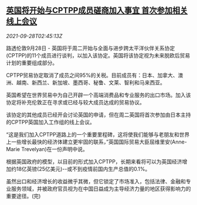 <!--1632798062000-->
[英国将开始与CPTPP成员磋商加入事宜 首次参加相关线上会议](https://cn.reuters.com/article/britain-cptpp-tues-0928-idCNKBS2GO06Q)
------

<div><i>2021-09-28T02:45:13Z</i></div><p>路透伦敦9月28日 - 英国将于周二开始与全面与进步跨太平洋伙伴关系协定(CPTPP)的11个成员进行谈判，以加入该协定。英国将该协定视为未来脱欧后贸易计划的重要组成部分。</p><p>CPTPP贸易协定取消了成员之间95%的关税。目前成员有：日本、加拿大、澳洲、越南、新西兰、新加坡、墨西哥、秘鲁、文莱、智利和马来西亚。</p><p>英国希望在世界贸易中为自己开辟一个高端消费品和专业服务的出口市场。加入该协定将补充伦敦正在寻求或已经与较大成员达成的贸易协议。</p><p>该协定的其他成员已经开会讨论英国的申请，但在周二英国将首次参加由日本主持的CPTPP英国加入工作组的线上会议。</p><p>“这是我们加入CPTPP道路上的一个重要里程碑，这将使我们能够与老朋友和世界上一些增长最快的经济体建立更牢固的联系，”英国国际贸易大臣屈维里安(Anne-Marie Trevelyan)在一份声明中说。</p><p>根据英国政府的模型，以目前的形式加入CPTPP，长期来看将可以为英国经济增加约18亿英镑(25亿美元)--或不到疫情前国内生产总值的0.1%。</p><p>虽然出口和经济增长的收益微乎其微，但它锁定了市场准入，包括法律、金融和专业服务领域，并被政府官员视为在中国日益成为主导经济力量的地区获得影响力的重要途径。(完)</p>
